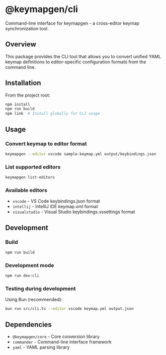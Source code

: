 # @keymapgen/cli

Command-line interface for keymapgen - a cross-editor keymap synchronization tool.

## Overview

This package provides the CLI tool that allows you to convert unified YAML keymap definitions to editor-specific configuration formats from the command line.

## Installation

From the project root:

```bash
npm install
npm run build
npm link  # Install globally for CLI usage
```

## Usage

### Convert keymap to editor format

```bash
keymapgen --editor vscode sample-keymap.yml output/keybindings.json
```

### List supported editors

```bash
keymapgen list-editors
```

### Available editors

- `vscode` - VS Code keybindings.json format
- `intellij` - IntelliJ IDE keymap.xml format  
- `visualstudio` - Visual Studio keybindings.vssettings format

## Development

### Build

```bash
npm run build
```

### Development mode

```bash
npm run dev:cli
```

### Testing during development

Using Bun (recommended):
```bash
bun run src/cli.ts --editor vscode keymap.yml output.json
```

## Dependencies

- `@keymapgen/core` - Core conversion library
- `commander` - Command-line interface framework
- `yaml` - YAML parsing library